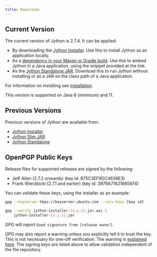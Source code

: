 ```yaml
---
title: Downloads
---
```


## Current Version
The current version of Jython is 2.7.4.
It can be applied:
- By downloading the [Jython Installer](https://central.sonatype.com/artifact/org.python/jython-installer).
  Use this to install Jython as an application locally.
- As a [dependency in your Maven or Gradle build](https://central.sonatype.com/artifact/org.python/jython-slim).
  Use this to embed Jython in a Java application, using the snippet provided at the link.
- As the [Jython Standalone JAR](https://central.sonatype.com/artifact/org.python/jython-standalone).
  Download this to run Jython without installing or as a JAR on the class path of a Java application.

For information on installing see [Installation](installation).

This version is supported on Java 8 (minimum) and 11.


## Previous Versions
Previous versions of Jython are available from:
- [Jython Installer](https://central.sonatype.com/artifact/org.python/jython-installer/versions)
- [Jython Slim JAR](https://central.sonatype.com/artifact/org.python/jython-slim/versions)
- [Jython Standalone](https://central.sonatype.com/artifact/org.python/jython-standalone/versions)



## OpenPGP Public Keys

Release files for supported releases are signed by the following:
- Jeff Allen (2.7.2 onwards) (key id: 875C3EF9DC4638E3)
- Frank Wierzbicki (2.7.1 and earlier) (key id: 3979A71621665974) 

You can validate these keys, using the installer as an example:

```bash
gpg --keyserver hkps://keyserver.ubuntu.com --recv-keys [key id]

gpg --verify jython-installer-[x.y.z].jar.asc \
    jython-installer-[x.y.z].jar
```

GPG will report `Good signature from [release owner]`.

GPG may also report a warning unless you explicitly tell it to trust the key.
This is not necessary for one-off verification.
The warning is
[explained here](https://security.stackexchange.com/questions/147447/gpg-why-is-my-trusted-key-not-certified-with-a-trusted-signature).
The signing keys are listed above to allow validation independent of the file repository.


